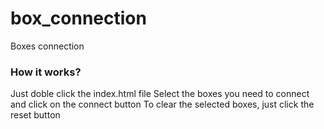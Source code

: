 # box_connection
Boxes connection

### How it works?
Just doble click the index.html file
Select the boxes you need to connect and click on the connect button
To clear the selected boxes, just click the reset button
